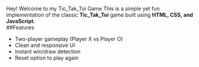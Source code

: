Hey!
Welcome to my Tic_Tak_Toi Game
This is a simple yet fun implementation of the classic **Tic_Tak_Toi** game built using **HTML, CSS, and JavaScript**.  
##Features
-  Two-player gameplay (Player X vs Player O)  
-  Clean and responsive UI  
-  Instant win/draw detection  
-  Reset option to play again  
